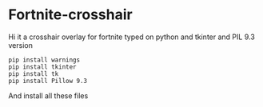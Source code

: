 # Fortnite-crosshair
Hi it a crosshair overlay for fortnite typed on python and tkinter and PIL 9.3 version
``` 
pip install warnings
pip install tkinter
pip install tk
pip install Pillow 9.3
```
And install all these files
